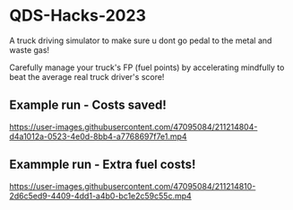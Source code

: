 # QDS-Hacks-2023

A truck driving simulator to make sure u dont go pedal to the metal and waste gas!

Carefully manage your truck's FP (fuel points) by accelerating mindfully to beat the average real truck driver's score!

## Example run - Costs saved!

https://user-images.githubusercontent.com/47095084/211214804-d4a1012a-0523-4e0d-8bb4-a7768697f7e1.mp4



## Exammple run - Extra fuel costs!

https://user-images.githubusercontent.com/47095084/211214810-2d6c5ed9-4409-4dd1-a4b0-bc1e2c59c55c.mp4

